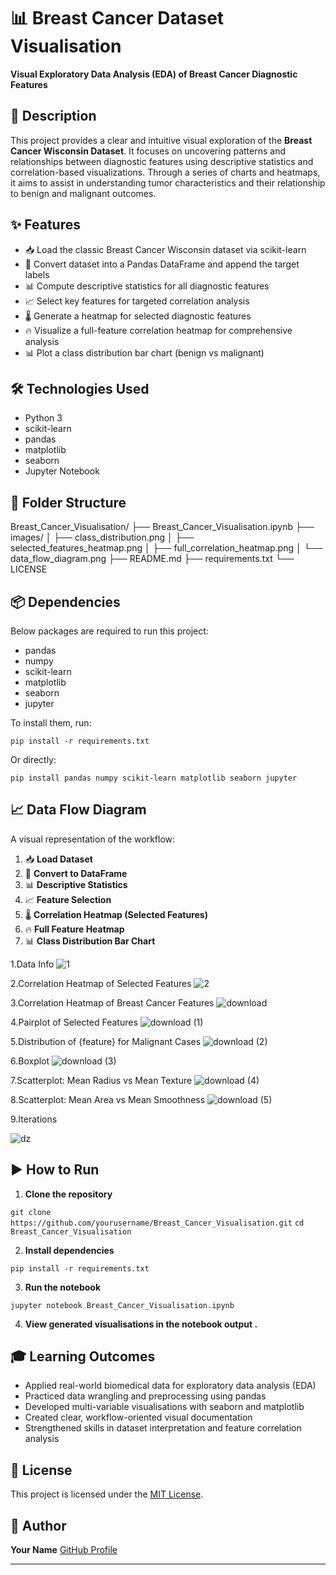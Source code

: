# 📊 Breast Cancer Dataset Visualisation

**Visual Exploratory Data Analysis (EDA) of Breast Cancer Diagnostic Features**

## 📑 Description

This project provides a clear and intuitive visual exploration of the **Breast Cancer Wisconsin Dataset**. 
It focuses on uncovering patterns and relationships between diagnostic features using descriptive statistics and correlation-based visualizations. 
Through a series of charts and heatmaps, it aims to assist in understanding tumor characteristics and their relationship to benign and malignant outcomes.

## ✨ Features

* 📥 Load the classic Breast Cancer Wisconsin dataset via scikit-learn
* 📝 Convert dataset into a Pandas DataFrame and append the target labels
* 📊 Compute descriptive statistics for all diagnostic features
* 📈 Select key features for targeted correlation analysis
* 🌡️ Generate a heatmap for selected diagnostic features
* 🔥 Visualize a full-feature correlation heatmap for comprehensive analysis
* 📊 Plot a class distribution bar chart (benign vs malignant)

## 🛠️ Technologies Used

* Python 3
* scikit-learn
* pandas
* matplotlib
* seaborn
* Jupyter Notebook

## 📂 Folder Structure

Breast\_Cancer\_Visualisation/
├── Breast\_Cancer\_Visualisation.ipynb
├── images/
│   ├── class\_distribution.png
│   ├── selected\_features\_heatmap.png
│   ├── full\_correlation\_heatmap.png
│   └── data\_flow\_diagram.png
├── README.md
├── requirements.txt
└── LICENSE

## 📦 Dependencies

Below packages are required to run this project:

* pandas
* numpy
* scikit-learn
* matplotlib
* seaborn
* jupyter

To install them, run:

`pip install -r requirements.txt`

Or directly:

`pip install pandas numpy scikit-learn matplotlib seaborn jupyter`

## 📈 Data Flow Diagram

A visual representation of the workflow:

1. 📥 **Load Dataset**
2. 📝 **Convert to DataFrame**
3. 📊 **Descriptive Statistics**
4. 📈 **Feature Selection**
5. 🌡️ **Correlation Heatmap (Selected Features)**
6. 🔥 **Full Feature Heatmap**
7. 📊 **Class Distribution Bar Chart**

1.Data Info
![1](https://github.com/user-attachments/assets/a3f8f53f-78d3-4b72-83ac-36e50ffd56f9)


2.Correlation Heatmap of Selected Features
![2](https://github.com/user-attachments/assets/7aad39f9-add8-46b9-b1b1-6e60acc68f41)


3.Correlation Heatmap of Breast Cancer Features
![download](https://github.com/user-attachments/assets/4235f9ac-8d33-4701-87ac-2473d67aeca4)


4.Pairplot of Selected Features
![download (1)](https://github.com/user-attachments/assets/086c699b-5666-48da-b06b-473c39d35367)


5.Distribution of {feature} for Malignant Cases
![download (2)](https://github.com/user-attachments/assets/fc718732-9ed7-4228-b085-7d9ecd2568f7)


6.Boxplot
![download (3)](https://github.com/user-attachments/assets/b6f0fcc0-90f3-42d9-b189-1eb45b2370fc)


7.Scatterplot: Mean Radius vs Mean Texture
![download (4)](https://github.com/user-attachments/assets/9a5ae379-1144-4d61-bb3d-a3a3e78fdc42)


8.Scatterplot: Mean Area vs Mean Smoothness
![download (5)](https://github.com/user-attachments/assets/16bc6bdc-0fa9-4af8-bb97-5e667ee68939)


9.Iterations


![dz](https://github.com/user-attachments/assets/e28f33bd-7679-4286-b039-3e1939ba93cd)





## ▶️ How to Run

1. **Clone the repository**

`git clone https://github.com/yourusername/Breast_Cancer_Visualisation.git`
`cd Breast_Cancer_Visualisation`

2. **Install dependencies**

`pip install -r requirements.txt`

3. **Run the notebook**

`jupyter notebook Breast_Cancer_Visualisation.ipynb`

4. **View generated visualisations in the notebook output .**

## 🎓 Learning Outcomes

* Applied real-world biomedical data for exploratory data analysis (EDA)
* Practiced data wrangling and preprocessing using pandas
* Developed multi-variable visualisations with seaborn and matplotlib
* Created clear, workflow-oriented visual documentation
* Strengthened skills in dataset interpretation and feature correlation analysis

## 📄 License

This project is licensed under the [MIT License](LICENSE).

## 👤 Author

**Your Name**
[GitHub Profile](https://github.com/Rishita-112001)

---


